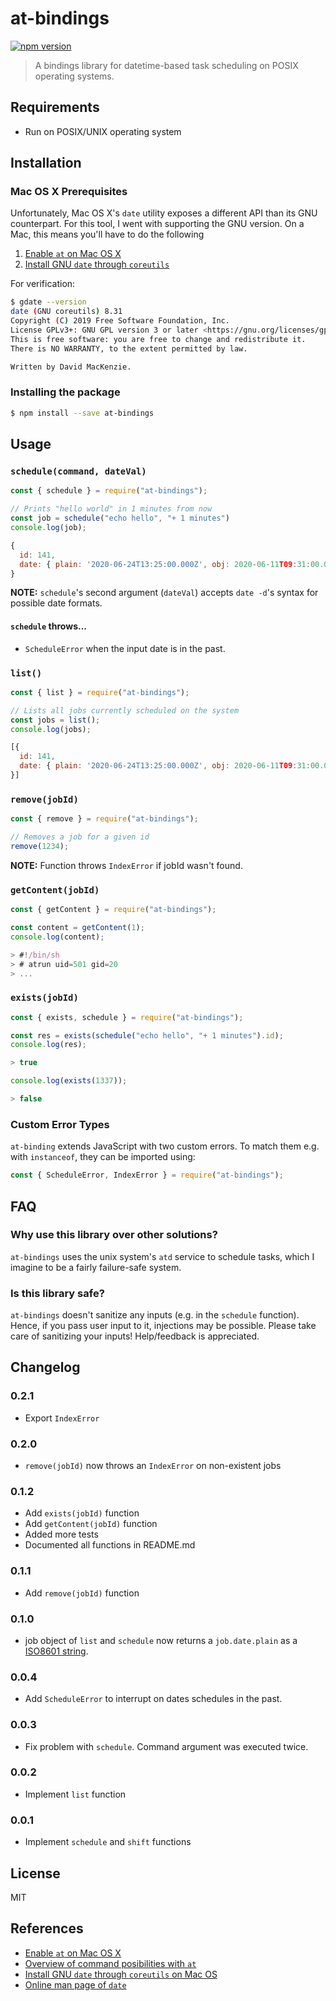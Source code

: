 # at-bindings

[![npm version](https://badge.fury.io/js/at-bindings.svg)](https://badge.fury.io/js/at-bindings)

> A bindings library for datetime-based task scheduling on POSIX operating
> systems.

## Requirements

- Run on POSIX/UNIX operating system

## Installation

### Mac OS X Prerequisites

Unfortunately, Mac OS X's `date` utility exposes a different API than its GNU
counterpart. For this tool, I went with supporting the GNU version. On a Mac,
this means you'll have to do the following

1. [Enable `at` on Mac OS X](https://superuser.com/a/428475)
2. [Install GNU `date` through `coreutils`](https://apple.stackexchange.com/a/231227)

For verification:

```bash
$ gdate --version
date (GNU coreutils) 8.31
Copyright (C) 2019 Free Software Foundation, Inc.
License GPLv3+: GNU GPL version 3 or later <https://gnu.org/licenses/gpl.html>.
This is free software: you are free to change and redistribute it.
There is NO WARRANTY, to the extent permitted by law.

Written by David MacKenzie.
```

### Installing the package

```bash
$ npm install --save at-bindings
```

## Usage

### `schedule(command, dateVal)`

```js
const { schedule } = require("at-bindings");

// Prints "hello world" in 1 minutes from now
const job = schedule("echo hello", "+ 1 minutes")
console.log(job);

{
  id: 141,
  date: { plain: '2020-06-24T13:25:00.000Z', obj: 2020-06-11T09:31:00.000Z }
}
```

**NOTE:** `schedule`'s second argument (`dateVal`) accepts `date -d`'s syntax
for possible date formats.

#### `schedule` throws...

- `ScheduleError` when the input date is in the past.

### `list()`

```js
const { list } = require("at-bindings");

// Lists all jobs currently scheduled on the system
const jobs = list();
console.log(jobs);

[{
  id: 141,
  date: { plain: '2020-06-24T13:25:00.000Z', obj: 2020-06-11T09:31:00.000Z }
}]
```

### `remove(jobId)`

```js
const { remove } = require("at-bindings");

// Removes a job for a given id
remove(1234);
```

**NOTE:** Function throws `IndexError` if jobId wasn't found.

### `getContent(jobId)`

```js
const { getContent } = require("at-bindings");

const content = getContent(1);
console.log(content);

> #!/bin/sh
> # atrun uid=501 gid=20
> ...
```

### `exists(jobId)`

```js
const { exists, schedule } = require("at-bindings");

const res = exists(schedule("echo hello", "+ 1 minutes").id);
console.log(res);

> true

console.log(exists(1337));

> false
```

### Custom Error Types

`at-binding` extends JavaScript with two custom errors. To match them e.g.
with `instanceof`, they can be imported using:

```js
const { ScheduleError, IndexError } = require("at-bindings");
```

## FAQ 

### Why use this library over other solutions?

`at-bindings` uses the unix system's `atd` service to schedule tasks, which I
imagine to be a fairly failure-safe system.

### Is this library safe?

`at-bindings` doesn't sanitize any inputs (e.g. in the `schedule` function).
Hence, if you pass user input to it, injections may be possible. Please take
care of sanitizing your inputs! Help/feedback is appreciated.

## Changelog

### 0.2.1

- Export `IndexError`

### 0.2.0

- `remove(jobId)` now throws an `IndexError` on non-existent jobs

### 0.1.2

- Add `exists(jobId)` function
- Add `getContent(jobId)` function
- Added more tests
- Documented all functions in README.md

### 0.1.1

- Add `remove(jobId)` function 

### 0.1.0

- job object of `list` and `schedule` now returns a `job.date.plain` as a
  [ISO8601
  string](https://developer.mozilla.org/de/docs/Web/JavaScript/Reference/Global_Objects/Date/toISOString).

### 0.0.4

- Add `ScheduleError` to interrupt on dates schedules in the past.

### 0.0.3

- Fix problem with `schedule`. Command argument was executed twice.

### 0.0.2

- Implement `list` function

### 0.0.1

- Implement `schedule` and `shift` functions

## License

MIT

## References

- [Enable `at` on Mac OS X](https://superuser.com/a/428475)
- [Overview of command posibilities with
  `at`](https://tecadmin.net/one-time-task-scheduling-using-at-commad-in-linux/)
- [Install GNU `date` through `coreutils` on Mac
  OS](https://apple.stackexchange.com/a/231227)
- [Online man page of
  `date`](https://www.man7.org/linux/man-pages/man1/date.1.html)
